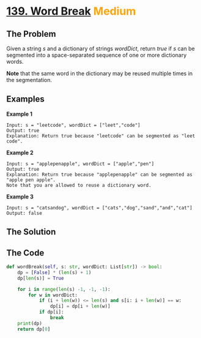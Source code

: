 # [139. Word Break](https://leetcode.com/problems/word-break/description/) <span style="color:orange">Medium</span>

## **The Problem**
Given a string *s* and a dictionary of strings *wordDict*, return *true* if *s* can be segmented into a space-separated sequence of one or more dictionary words.

**Note** that the same word in the dictionary may be reused multiple times in the segmentation.

## **Examples**
**Example 1**

```
Input: s = "leetcode", wordDict = ["leet","code"]
Output: true
Explanation: Return true because "leetcode" can be segmented as "leet code".
```
**Example 2**

```
Input: s = "applepenapple", wordDict = ["apple","pen"]
Output: true
Explanation: Return true because "applepenapple" can be segmented as "apple pen apple".
Note that you are allowed to reuse a dictionary word.
```

**Example 3**
```
Input: s = "catsandog", wordDict = ["cats","dog","sand","and","cat"]
Output: false
```

## **The Solution**

## **The Code**

```python
def wordBreak(self, s: str, wordDict: List[str]) -> bool:
    dp = [False] * (len(s) + 1)
    dp[len(s)] = True

    for i in range(len(s) -1, -1, -1):
        for w in wordDict:
            if (i + len(w)) <= len(s) and s[i: i + len(w)] == w:
                dp[i] = dp[i + len(w)]
            if dp[i]:
                break
    print(dp)
    return dp[0]
```